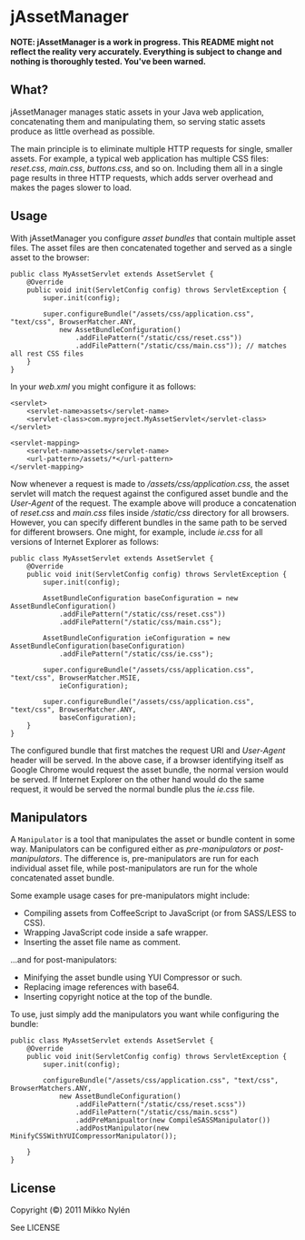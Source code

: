 # jAssetManager

**NOTE: jAssetManager is a work in progress. This README might not reflect
the reality very accurately. Everything is subject to change and nothing is
thoroughly tested. You've been warned.**

## What?

jAssetManager manages static assets in your Java web application, concatenating
them and manipulating them, so serving static assets produce as little overhead
as possible.

The main principle is to eliminate multiple HTTP requests for single, smaller
assets. For example, a typical web application has multiple CSS files:
_reset.css_, _main.css_, _buttons.css_, and so on. Including them all in a
single page results in three HTTP requests, which adds server overhead and
makes the pages slower to load.


## Usage

With jAssetManager you configure _asset bundles_ that contain multiple
asset files. The asset files are then concatenated together and served as
a single asset to the browser:

	public class MyAssetServlet extends AssetServlet {
		@Override
		public void init(ServletConfig config) throws ServletException {
			super.init(config);
			
			super.configureBundle("/assets/css/application.css", "text/css", BrowserMatcher.ANY,
				new AssetBundleConfiguration()
					.addFilePattern("/static/css/reset.css"))
					.addFilePattern("/static/css/main.css")); // matches all rest CSS files
		}
	}
	
In your _web.xml_ you might configure it as follows:

	<servlet>
		<servlet-name>assets</servlet-name>
		<servlet-class>com.myproject.MyAssetServlet</servlet-class>
	</servlet>
	
	<servlet-mapping>
		<servlet-name>assets</servlet-name>
		<url-pattern>/assets/*</url-pattern>
	</servlet-mapping>
	
Now whenever a request is made to _/assets/css/application.css_, the asset
servlet will match the request against the configured asset bundle and
the _User-Agent_ of the request. The example above will produce a
concatenation of _reset.css_ and _main.css_ files inside _/static/css_
directory for all browsers. However, you can specify different bundles in the
same path to be served for different browsers. One might, for example,
include _ie.css_ for all versions of Internet Explorer as follows:

	public class MyAssetServlet extends AssetServlet {
		@Override
		public void init(ServletConfig config) throws ServletException {
			super.init(config);
			
			AssetBundleConfiguration baseConfiguration = new AssetBundleConfiguration()
				.addFilePattern("/static/css/reset.css"))
				.addFilePattern("/static/css/main.css");
				
			AssetBundleConfiguration ieConfiguration = new AssetBundleConfiguration(baseConfiguration)
				.addFilePattern("/static/css/ie.css");
			
			super.configureBundle("/assets/css/application.css", "text/css", BrowserMatcher.MSIE,
				ieConfiguration);
			
			super.configureBundle("/assets/css/application.css", "text/css", BrowserMatcher.ANY,
				baseConfiguration);
		}
	}
	
The configured bundle that first matches the request URI and _User-Agent_
header will be served. In the above case, if a browser identifying itself as
Google Chrome would request the asset bundle, the normal version would
be served. If Internet Explorer on the other hand would do the same
request, it would be served the normal bundle plus the _ie.css_ file.

## Manipulators

A `Manipulator` is a tool that manipulates the asset or bundle content in some way.
Manipulators can be configured either as _pre-manipulators_ or _post-manipulators_.
The difference is, pre-manipulators are run for each individual asset file, while
post-manipulators are run for the whole concatenated asset bundle.

Some example usage cases for pre-manipulators might include:

* Compiling assets from CoffeeScript to JavaScript (or from SASS/LESS to CSS).
* Wrapping JavaScript code inside a safe wrapper.
* Inserting the asset file name as comment.

...and for post-manipulators:

* Minifying the asset bundle using YUI Compressor or such.
* Replacing image references with base64.
* Inserting copyright notice at the top of the bundle.

To use, just simply add the manipulators you want while configuring the bundle:

	public class MyAssetServlet extends AssetServlet {
		@Override
		public void init(ServletConfig config) throws ServletException {
			super.init(config);
			
			configureBundle("/assets/css/application.css", "text/css", BrowserMatchers.ANY,
				new AssetBundleConfiguration()
					.addFilePattern("/static/css/reset.scss"))
					.addFilePattern("/static/css/main.scss")
					.addPreManipualtor(new CompileSASSManipulator())
					.addPostManipulator(new MinifyCSSWithYUICompressorManipulator());
				
		}
	}

## License

Copyright (&copy;) 2011 Mikko Nylén

See LICENSE